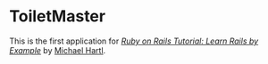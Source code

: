 # ToiletMaster

This is the first application for
[*Ruby on Rails Tutorial: Learn Rails by Example*](http://railstutorial.org/)
by [Michael Hartl](http://michaelhartl.com/).